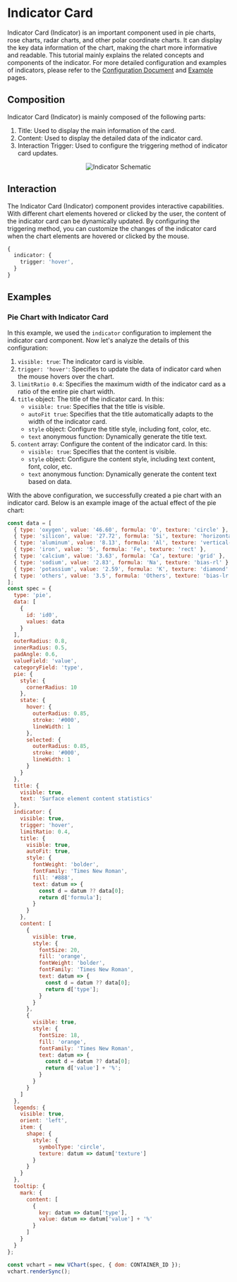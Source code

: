 # Indicator Card

Indicator Card (Indicator) is an important component used in pie charts, rose charts, radar charts, and other polar coordinate charts. It can display the key data information of the chart, making the chart more informative and readable. This tutorial mainly explains the related concepts and components of the indicator. For more detailed configuration and examples of indicators, please refer to the [Configuration Document](../../../option) and [Example](../../../example) pages.

## Composition

Indicator Card (Indicator) is mainly composed of the following parts:

1. Title: Used to display the main information of the card.
2. Content: Used to display the detailed data of the indicator card.
3. Interaction Trigger: Used to configure the triggering method of indicator card updates.

<div style="text-align: center;">
  <img src="https://lf9-dp-fe-cms-tos.byteorg.com/obj/bit-cloud/0a2e223bdcd7410c08f6a6a16.png" alt="Indicator Schematic">
</div>

## Interaction

The Indicator Card (Indicator) component provides interactive capabilities. With different chart elements hovered or clicked by the user, the content of the indicator card can be dynamically updated. By configuring the triggering method, you can customize the changes of the indicator card when the chart elements are hovered or clicked by the mouse.

```ts
{
  indicator: {
    trigger: 'hover',
  }
}
```

## Examples

### Pie Chart with Indicator Card

In this example, we used the `indicator` configuration to implement the indicator card component. Now let's analyze the details of this configuration:

1. `visible: true`: The indicator card is visible.
2. `trigger: 'hover'`: Specifies to update the data of  indicator card when the mouse hovers over the chart.
3. `limitRatio 0.4`: Specifies the maximum width of the indicator card as a ratio of the entire pie chart width.
4. `title` object: The title of the indicator card. In this:
   - `visible: true`: Specifies that the title is visible.
   - `autoFit true`: Specifies that the title automatically adapts to the width of the indicator card.
   - `style` object: Configure the title style, including font, color, etc.
   - `text` anonymous function: Dynamically generate the title text.
5. `content` array: Configure the content of the indicator card. In this:
   - `visible: true`: Specifies that the content is visible.
   - `style` object: Configure the content style, including text content, font, color, etc.
   - `text` anonymous function: Dynamically generate the content text based on data.

With the above configuration, we successfully created a pie chart with an indicator card. Below is an example image of the actual effect of the pie chart:

```javascript livedemo
const data = [
  { type: 'oxygen', value: '46.60', formula: 'O', texture: 'circle' },
  { type: 'silicon', value: '27.72', formula: 'Si', texture: 'horizontal-line' },
  { type: 'aluminum', value: '8.13', formula: 'Al', texture: 'vertical-line' },
  { type: 'iron', value: '5', formula: 'Fe', texture: 'rect' },
  { type: 'calcium', value: '3.63', formula: 'Ca', texture: 'grid' },
  { type: 'sodium', value: '2.83', formula: 'Na', texture: 'bias-rl' },
  { type: 'potassium', value: '2.59', formula: 'K', texture: 'diamond' },
  { type: 'others', value: '3.5', formula: 'Others', texture: 'bias-lr' }
];
const spec = {
  type: 'pie',
  data: [
    {
      id: 'id0',
      values: data
    }
  ],
  outerRadius: 0.8,
  innerRadius: 0.5,
  padAngle: 0.6,
  valueField: 'value',
  categoryField: 'type',
  pie: {
    style: {
      cornerRadius: 10
    },
    state: {
      hover: {
        outerRadius: 0.85,
        stroke: '#000',
        lineWidth: 1
      },
      selected: {
        outerRadius: 0.85,
        stroke: '#000',
        lineWidth: 1
      }
    }
  },
  title: {
    visible: true,
    text: 'Surface element content statistics'
  },
  indicator: {
    visible: true,
    trigger: 'hover',
    limitRatio: 0.4,
    title: {
      visible: true,
      autoFit: true,
      style: {
        fontWeight: 'bolder',
        fontFamily: 'Times New Roman',
        fill: '#888',
        text: datum => {
          const d = datum ?? data[0];
          return d['formula'];
        }
      }
    },
    content: [
      {
        visible: true,
        style: {
          fontSize: 20,
          fill: 'orange',
          fontWeight: 'bolder',
          fontFamily: 'Times New Roman',
          text: datum => {
            const d = datum ?? data[0];
            return d['type'];
          }
        }
      },
      {
        visible: true,
        style: {
          fontSize: 18,
          fill: 'orange',
          fontFamily: 'Times New Roman',
          text: datum => {
            const d = datum ?? data[0];
            return d['value'] + '%';
          }
        }
      }
    ]
  },
  legends: {
    visible: true,
    orient: 'left',
    item: {
      shape: {
        style: {
          symbolType: 'circle',
          texture: datum => datum['texture']
        }
      }
    }
  },
  tooltip: {
    mark: {
      content: [
        {
          key: datum => datum['type'],
          value: datum => datum['value'] + '%'
        }
      ]
    }
  }
};

const vchart = new VChart(spec, { dom: CONTAINER_ID });
vchart.renderSync();
```
